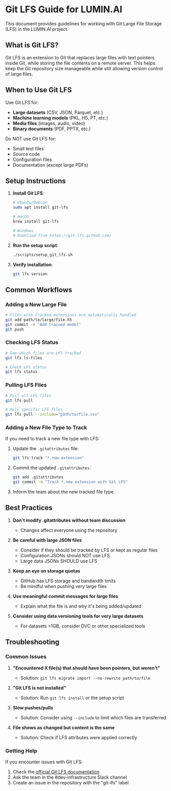 # Git LFS Guide for LUMIN.AI

This document provides guidelines for working with Git Large File Storage (LFS) in the LUMIN.AI project.

## What is Git LFS?

Git LFS is an extension to Git that replaces large files with text pointers inside Git, while storing the file contents on a remote server. This helps keep the Git repository size manageable while still allowing version control of large files.

## When to Use Git LFS

Use Git LFS for:

- **Large datasets** (CSV, JSON, Parquet, etc.)
- **Machine learning models** (PKL, H5, PT, etc.)
- **Media files** (images, audio, video)
- **Binary documents** (PDF, PPTX, etc.)

Do NOT use Git LFS for:

- Small text files
- Source code
- Configuration files
- Documentation (except large PDFs)

## Setup Instructions

1. **Install Git LFS**:
   ```bash
   # Ubuntu/Debian
   sudo apt install git-lfs
   
   # macOS
   brew install git-lfs
   
   # Windows
   # Download from https://git-lfs.github.com/
   ```

2. **Run the setup script**:
   ```bash
   ./scripts/setup_git_lfs.sh
   ```

3. **Verify installation**:
   ```bash
   git lfs version
   ```

## Common Workflows

### Adding a New Large File

```bash
# Files with tracked extensions are automatically handled
git add path/to/large/file.h5
git commit -m "Add trained model"
git push
```

### Checking LFS Status

```bash
# See which files are LFS tracked
git lfs ls-files

# Check LFS status
git lfs status
```

### Pulling LFS Files

```bash
# Pull all LFS files
git lfs pull

# Pull specific LFS files
git lfs pull --include="path/to/file.csv"
```

### Adding a New File Type to Track

If you need to track a new file type with LFS:

1. Update the `.gitattributes` file:
   ```bash
   git lfs track "*.new-extension"
   ```

2. Commit the updated `.gitattributes`:
   ```bash
   git add .gitattributes
   git commit -m "Track *.new-extension with Git LFS"
   ```

3. Inform the team about the new tracked file type.

## Best Practices

1. **Don't modify .gitattributes without team discussion**
   - Changes affect everyone using the repository

2. **Be careful with large JSON files**
   - Consider if they should be tracked by LFS or kept as regular files
   - Configuration JSONs should NOT use LFS
   - Large data JSONs SHOULD use LFS

3. **Keep an eye on storage quotas**
   - GitHub has LFS storage and bandwidth limits
   - Be mindful when pushing very large files

4. **Use meaningful commit messages for large files**
   - Explain what the file is and why it's being added/updated

5. **Consider using data versioning tools for very large datasets**
   - For datasets >1GB, consider DVC or other specialized tools

## Troubleshooting

### Common Issues

1. **"Encountered X file(s) that should have been pointers, but weren't"**
   - Solution: `git lfs migrate import --no-rewrite path/to/file`

2. **"Git LFS is not installed"**
   - Solution: Run `git lfs install` or the setup script

3. **Slow pushes/pulls**
   - Solution: Consider using `--include` to limit which files are transferred

4. **File shows as changed but content is the same**
   - Solution: Check if LFS attributes were applied correctly

### Getting Help

If you encounter issues with Git LFS:

1. Check the [official Git LFS documentation](https://git-lfs.github.com/)
2. Ask the team in the #dev-infrastructure Slack channel
3. Create an issue in the repository with the "git-lfs" label 